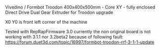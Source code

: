 Vivedino / Formbot Troodon 400x400x500mm - Core XY - fully enclosed
Direct Drive Dual Gear Extruder for Troodon upgrade

X0 Y0 is front left corner of the machine

Tested with RepRapFirmware 3.0 currently the non original board is not working with 3.1.1 nor 3.2beta2 because of following fault: https://forum.duet3d.com/topic/16997/formbot-troodon-rrf-3-1-1-update
